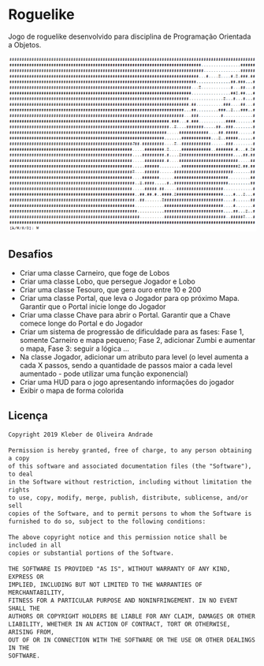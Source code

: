 # Roguelike

Jogo de roguelike desenvolvido para disciplina de Programação Orientada a Objetos.

<p align="center">
  <img src="https://github.com/kleberandrade/roguelike-java/blob/master/Screenshot/roguelike.png" width="800"/>
</p>

## Desafios
-   Criar uma classe Carneiro, que foge de Lobos
-   Criar uma classe Lobo, que persegue Jogador e Lobo
-   Criar uma classe Tesouro, que gera ouro entre 10 e 200
-   Criar uma classe Portal, que leva o Jogador para op próximo Mapa. Garantir que o Portal inicie longe do Jogador
-   Criar uma classe Chave para abrir o Portal. Garantir que a Chave comece longe do Portal e do Jogador
-   Criar um sistema de progressão de dificuldade para as fases: Fase 1, somente Carneiro e mapa pequeno; Fase 2, adicionar Zumbi e aumentar o mapa, Fase 3: seguir a lógica ...
-   Na classe Jogador, adicionar um atributo para level (o level aumenta a cada X passos, sendo a quantidade de passos maior a cada level aumentado - pode utilizar uma função exponencial)
-   Criar uma HUD para o jogo apresentando informações do jogador
-   Exibir o mapa de forma colorida

## Licença

    Copyright 2019 Kleber de Oliveira Andrade
    
    Permission is hereby granted, free of charge, to any person obtaining a copy
    of this software and associated documentation files (the "Software"), to deal
    in the Software without restriction, including without limitation the rights
    to use, copy, modify, merge, publish, distribute, sublicense, and/or sell
    copies of the Software, and to permit persons to whom the Software is
    furnished to do so, subject to the following conditions:
    
    The above copyright notice and this permission notice shall be included in all
    copies or substantial portions of the Software.
    
    THE SOFTWARE IS PROVIDED "AS IS", WITHOUT WARRANTY OF ANY KIND, EXPRESS OR
    IMPLIED, INCLUDING BUT NOT LIMITED TO THE WARRANTIES OF MERCHANTABILITY,
    FITNESS FOR A PARTICULAR PURPOSE AND NONINFRINGEMENT. IN NO EVENT SHALL THE
    AUTHORS OR COPYRIGHT HOLDERS BE LIABLE FOR ANY CLAIM, DAMAGES OR OTHER
    LIABILITY, WHETHER IN AN ACTION OF CONTRACT, TORT OR OTHERWISE, ARISING FROM,
    OUT OF OR IN CONNECTION WITH THE SOFTWARE OR THE USE OR OTHER DEALINGS IN THE
    SOFTWARE.
